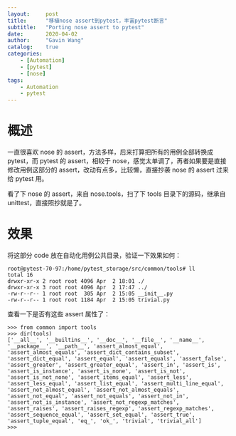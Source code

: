 ```yaml
---
layout:     post
title:      "移植nose assert到pytest，丰富pytest断言"
subtitle:   "Porting nose assert to pytest"
date:       2020-04-02
author:     "Gavin Wang"
catalog:    true
categories:
    - [Automation]
    - [pytest]
    - [nose]
tags:
    - Automation
    - pytest
---
```



# 概述


一直很喜欢 nose 的 assert，方法多样，后来打算把所有的用例全部转换成 pytest，而 pytest 的 assert，相较于 nose，感觉太单调了，再者如果要是直接修改用例这部分的 assert，改动有点多，比较懒，直接抄袭 nose 的 assert 过来给 pytest 用。

看了下 nose 的 assert，来自 nose.tools，扫了下 tools 目录下的源码，继承自 unittest，直接照抄就是了。


# 效果


将这部分 code 放在自动化用例公共目录，验证一下效果如何：

```shell
root@pytest-70-97:/home/pytest_storage/src/common/tools# ll
total 16
drwxr-xr-x 2 root root 4096 Apr  2 18:01 ./
drwxr-xr-x 3 root root 4096 Apr  2 17:47 ../
-rw-r--r-- 1 root root  305 Apr  2 15:05 __init__.py
-rw-r--r-- 1 root root 1184 Apr  2 15:05 trivial.py
```

查看一下是否有这些 assert 属性了：

```shell
>>> from common import tools
>>> dir(tools)
['__all__', '__builtins__', '__doc__', '__file__', '__name__', '__package__', '__path__', 'assert_almost_equal', 'assert_almost_equals', 'assert_dict_contains_subset', 'assert_dict_equal', 'assert_equal', 'assert_equals', 'assert_false', 'assert_greater', 'assert_greater_equal', 'assert_in', 'assert_is', 'assert_is_instance', 'assert_is_none', 'assert_is_not', 'assert_is_not_none', 'assert_items_equal', 'assert_less', 'assert_less_equal', 'assert_list_equal', 'assert_multi_line_equal', 'assert_not_almost_equal', 'assert_not_almost_equals', 'assert_not_equal', 'assert_not_equals', 'assert_not_in', 'assert_not_is_instance', 'assert_not_regexp_matches', 'assert_raises', 'assert_raises_regexp', 'assert_regexp_matches', 'assert_sequence_equal', 'assert_set_equal', 'assert_true', 'assert_tuple_equal', 'eq_', 'ok_', 'trivial', 'trivial_all']
>>> 
```


